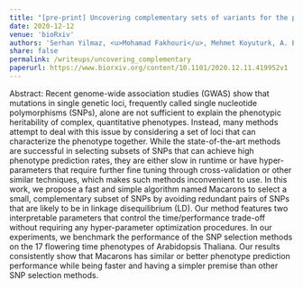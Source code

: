 ```yaml
---
title: "[pre-print] Uncovering complementary sets of variants for the prediction of quantitative phenotypes"
date: 2020-12-12
venue: 'bioRxiv'
authors: 'Serhan Yilmaz, <u>Mohamad Fakhouri</u>, Mehmet Koyuturk, A. Ercument Cicek, Oznur Tastan'
share: false
permalink: /writeups/uncovering_complementary
paperurl: https://www.biorxiv.org/content/10.1101/2020.12.11.419952v1
---
```


Abstract: Recent genome-wide association studies (GWAS) show that mutations in single genetic loci, frequently called single nucleotide polymorphisms (SNPs), alone are not sufficient to explain the phenotypic heritability of complex, quantitative phenotypes. Instead, many methods attempt to deal with this issue by considering a set of loci that can characterize the phenotype together. While the state-of-the-art methods are successful in selecting subsets of SNPs that can achieve high phenotype prediction rates, they are either slow in runtime or have hyper-parameters that require further fine tuning through cross-validation or other similar techniques, which makes such methods inconvenient to use. In this work, we propose a fast and simple algorithm named Macarons to select a small, complementary subset of SNPs by avoiding redundant pairs of SNPs that are likely to be in linkage disequilibrium (LD). Our method features two interpretable parameters that control the time/performance trade-off without requiring any hyper-parameter optimization procedures. In our experiments, we benchmark the performance of the SNP selection methods on the 17 flowering time phenotypes of Arabidopsis Thaliana. Our results consistently show that Macarons has similar or better phenotype prediction performance while being faster and having a simpler premise than other SNP selection methods.
